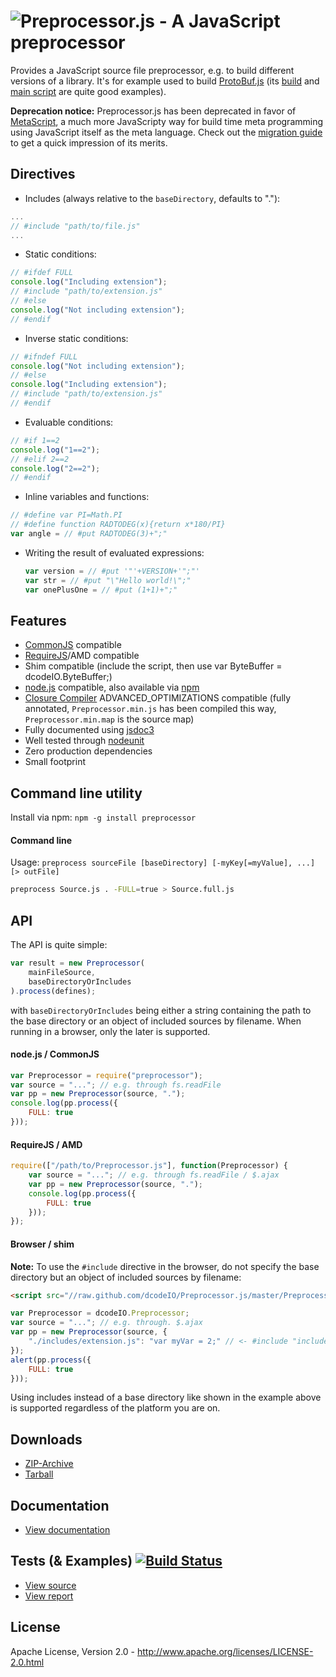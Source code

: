 ![Preprocessor.js - A JavaScript preprocessor](https://raw.github.com/dcodeIO/Preprocessor.js/master/Preprocessor.png)
===========================================
Provides a JavaScript source file preprocessor, e.g. to build different versions of a library. It's for example used to
build [ProtoBuf.js](https://github.com/dcodeIO/ProtoBuf.js) (its [build](https://github.com/dcodeIO/ProtoBuf.js/blob/master/build.js)
and [main script](https://github.com/dcodeIO/ProtoBuf.js/blob/master/src/ProtoBuf.js) are quite good examples).

**Deprecation notice:** Preprocessor.js has been deprecated in favor of [MetaScript](https://github.com/dcodeIO/MetaScript),
a much more JavaScripty way for build time meta programming using JavaScript itself as the meta language. Check out the
[migration guide](https://github.com/dcodeIO/MetaScript/wiki/Migration) to get a quick impression of its merits.

Directives
----------
* Includes (always relative to the `baseDirectory`, defaults to "."):

 ```javascript
 ...
 // #include "path/to/file.js"
 ...
 ```

* Static conditions:

 ```javascript
 // #ifdef FULL
 console.log("Including extension");
 // #include "path/to/extension.js"
 // #else
 console.log("Not including extension");
 // #endif
 ```
 
* Inverse static conditions:

 ```javascript
 // #ifndef FULL
 console.log("Not including extension");
 // #else
 console.log("Including extension");
 // #include "path/to/extension.js"
 // #endif
 ```
 
* Evaluable conditions:
 
 ```javascript
 // #if 1==2
 console.log("1==2");
 // #elif 2==2
 console.log("2==2");
 // #endif
 ```

* Inline variables and functions:

 ```js
 // #define var PI=Math.PI
 // #define function RADTODEG(x){return x*180/PI}
 var angle = // #put RADTODEG(3)+";"
 ```
 
* Writing the result of evaluated expressions:

  ```javascript
  var version = // #put '"'+VERSION+'";"'
  var str = // #put "\"Hello world!\";"
  var onePlusOne = // #put (1+1)+";"
  ```
 
Features
--------
* [CommonJS](http://www.commonjs.org/) compatible
* [RequireJS](http://requirejs.org/)/AMD compatible
* Shim compatible (include the script, then use var ByteBuffer = dcodeIO.ByteBuffer;)
* [node.js](http://nodejs.org) compatible, also available via [npm](https://npmjs.org/package/preprocessor)
* [Closure Compiler](https://developers.google.com/closure/compiler/) ADVANCED_OPTIMIZATIONS compatible (fully annotated,
`Preprocessor.min.js` has been compiled this way, `Preprocessor.min.map` is the source map)
* Fully documented using [jsdoc3](https://github.com/jsdoc3/jsdoc)
* Well tested through [nodeunit](https://github.com/caolan/nodeunit)
* Zero production dependencies
* Small footprint

Command line utility
--------------------
Install via npm: `npm -g install preprocessor`

#### Command line ####

Usage: `preprocess sourceFile [baseDirectory] [-myKey[=myValue], ...] [> outFile]`

```bash
preprocess Source.js . -FULL=true > Source.full.js
```

API
---
The API is quite simple:

```javascript
var result = new Preprocessor(
    mainFileSource,
    baseDirectoryOrIncludes
).process(defines);
```

with `baseDirectoryOrIncludes` being either a string containing the path to the base directory or an object of included
sources by filename. When running in a browser, only the later is supported.

#### node.js / CommonJS ####

```javascript
var Preprocessor = require("preprocessor");
var source = "..."; // e.g. through fs.readFile
var pp = new Preprocessor(source, ".");
console.log(pp.process({
    FULL: true
}));
```

#### RequireJS / AMD ####

```javascript
require(["/path/to/Preprocessor.js"], function(Preprocessor) {
    var source = "..."; // e.g. through fs.readFile / $.ajax
    var pp = new Preprocessor(source, ".");
    console.log(pp.process({
        FULL: true
    }));
});
```

#### Browser / shim ####
**Note:** To use the `#include` directive in the browser, do not specify the base directory but an object of included
sources by filename:

```html
<script src="//raw.github.com/dcodeIO/Preprocessor.js/master/Preprocessor.min.js"></script>
```

```javascript
var Preprocessor = dcodeIO.Preprocessor;
var source = "..."; // e.g. through. $.ajax
var pp = new Preprocessor(source, {
    "./includes/extension.js": "var myVar = 2;" // <- #include "includes/extension.js"
});
alert(pp.process({
    FULL: true
}));
```

Using includes instead of a base directory like shown in the example above is supported regardless of the platform you
are on.

Downloads
---------
* [ZIP-Archive](https://github.com/dcodeIO/Preprocessor.js/archive/master.zip)
* [Tarball](https://github.com/dcodeIO/Preprocessor.js/tarball/master)

Documentation
-------------
* [View documentation](http://htmlpreview.github.io/?https://github.com/dcodeIO/Preprocessor.js/blob/master/docs/Preprocessor.html)

Tests (& Examples) [![Build Status](https://travis-ci.org/dcodeIO/Preprocessor.js.png?branch=master)](https://travis-ci.org/dcodeIO/Preprocessor.js)
------------------
* [View source](https://github.com/dcodeIO/Preprocessor.js/blob/master/tests/suite.js)
* [View report](https://travis-ci.org/dcodeIO/Preprocessor.js)

License
-------
Apache License, Version 2.0 - http://www.apache.org/licenses/LICENSE-2.0.html

